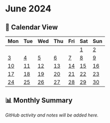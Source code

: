 # June 2024

## 📅 Calendar View

| Mon | Tue | Wed | Thu | Fri | Sat | Sun |
|-----|-----|-----|-----|-----|-----|-----|
| | | | | | [1](01-06-2024.md) | [2](02-06-2024.md) |
| [3](03-06-2024.md) | [4](04-06-2024.md) | [5](05-06-2024.md) | [6](06-06-2024.md) | [7](07-06-2024.md) | [8](08-06-2024.md) | [9](09-06-2024.md) |
| [10](10-06-2024.md) | [11](11-06-2024.md) | [12](12-06-2024.md) | [13](13-06-2024.md) | [14](14-06-2024.md) | [15](15-06-2024.md) | [16](16-06-2024.md) |
| [17](17-06-2024.md) | [18](18-06-2024.md) | [19](19-06-2024.md) | [20](20-06-2024.md) | [21](21-06-2024.md) | [22](22-06-2024.md) | [23](23-06-2024.md) |
| [24](24-06-2024.md) | [25](25-06-2024.md) | [26](26-06-2024.md) | [27](27-06-2024.md) | [28](28-06-2024.md) | [29](29-06-2024.md) | [30](30-06-2024.md) |

## 📊 Monthly Summary

*GitHub activity and notes will be added here.*
